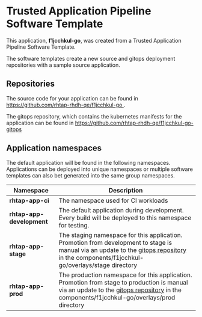 # Trusted Application Pipeline Software Template

This application, **f1jcchkul-go**, was created from a Trusted Application Pipeline Software Template.

The software templates create a new source and gitops deployment repositories with a sample source application. 

## Repositories

The source code for your application can be found in [https://github.com/rhtap-rhdh-qe/f1jcchkul-go ](https://github.com/rhtap-rhdh-qe/f1jcchkul-go ).
 
The gitops repository, which contains the kubernetes manifests for the application can be found in 
[https://github.com/rhtap-rhdh-qe/f1jcchkul-go-gitops ](https://github.com/rhtap-rhdh-qe/f1jcchkul-go-gitops ) 

## Application namespaces 

The default application will be found in the following namespaces. Applications can be deployed into unique namespaces or multiple software templates can also bet generated into the same group namespaces.  

|  Namespace   |  Description   |  
| -------- | -------- |
| **rhtap-app-ci** | The namespace used for CI workloads |
| **rhtap-app-development** | The default application during development. Every build will be deployed to this namespace for testing. |
| **rhtap-app-stage** | The staging namespace for this application. Promotion from development to stage is manual via an update to the [gitops repository](https://github.com/rhtap-rhdh-qe/f1jcchkul-go-gitops ) in the components/f1jcchkul-go/overlays/stage directory |
| **rhtap-app-prod** | The production namespace for this application. Promotion from stage to production is manual via an update to the [gitops repository](https://github.com/rhtap-rhdh-qe/f1jcchkul-go-gitops ) in the components/f1jcchkul-go/overlays/prod directory |